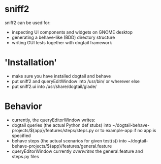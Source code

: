 # sniff2
sniff2 can be used for:
- inspecting UI components and widgets on GNOME desktop
- generating a behave-like (BDD) directory structure
- writing GUI tests together with dogtail framework

# 'Installation'
- make sure you have installed dogtail and behave
- put sniff2 and queryEditWindow into /usr/bin/ or wherever else
- put sniff2.ui into /usr/share/dogtail/glade/ 

# Behavior
- currently, the queryEditorWindow writes:
- dogtail queries (the actual Python def stubs) into ~/dogtail-behave-projects/${app}/features/steps/steps.py or to example-app if no app is specified
- behave steps (the actual scenarios for given test(s)) into ~/dogtail-behave-projects/${app}/features/general.feature
- queryEditorWindow currently *overwrites* the general.feature and steps.py files

